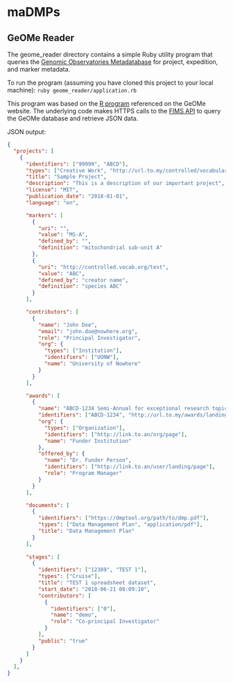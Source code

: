 # maDMPs

## GeOMe Reader

The geome_reader directory contains a simple Ruby utility program that queries the [Genomic Observatories Metadatabase](https://www.geome-db.org/) for project, expedition, and marker metadata.

To run the program (assuming you have cloned this project to your local machine): `ruby geome_reader/application.rb`

This program was based on the [R program](https://github.com/DIPnet/fimsR-access) referenced on the GeOMe website. The underlying code makes HTTPS calls to the [FIMS API](https://fims.readthedocs.io/en/latest/fims/introduction.html) to query the GeOMe database and retrieve JSON data.

JSON output:
```json
{
  "projects": [
    {
      "identifiers": ["99999", "ABCD"],
      "types": ["Creative Work", "http://url.to.my/controlled/vocabulary/page"],
      "title": "Sample Project",
      "description": "This is a description of our important project",
      "license": "MIT",
      "publication_date": "2018-01-01",
      "language": "en",

      "markers": [
        {
          "uri": "",
          "value": "MS-A",
          "defined_by": "",
          "definition": "mitochondrial sub-unit A"
        },
        {
          "uri": "http://controlled.vocab.org/test",
          "value": "ABC",
          "defined_by": "creator name",
          "definition": "species ABC"
        }
      ],

      "contributors": [
        {
          "name": "John Doe",
          "email": "john.doe@nowhere.org",
          "role": "Principal Investigator",
          "org": {
            "types": ["Institution"],
            "identifiers": ["UONW"],
            "name": "University of Nowhere"
          }
        }
      ],

      "awards": [
        {
          "name": "ABCD-1234 Semi-Annual for exceptional research topics",
          "identifiers": ["ABCD-1234", "http://url.to.my/awards/landing/page"],
          "org": {
            "types": ["Organization"],
            "identifiers": ["http://link.to.an/org/page"],
            "name": "Funder Institution"
          },
          "offered_by": {
            "name": "Dr. Funder Person",
            "identifiers": ["http://link.to.an/user/landing/page"],
            "role": "Program Manager"
          }
        }
      ],

      "documents": [
        {
          "identifiers": ["https://dmptool.org/path/to/dmp.pdf"],
          "types": ["Data Management Plan", "application/pdf"],
          "title": "Data Management Plan"
        }
      ],
      
      "stages": [
        {
          "identifiers": ["12389", "TEST 1"],
          "types": ["Cruise"],
          "title": "TEST 1 spreadsheet dataset",
          "start_date": "2018-06-21 08:09:10",
          "contributors": [
            {
              "identifiers": ["0"],
              "name": "demo",
              "role": "Co-principal Investigator"
            }
          ],
          "public": "true"
        }
      ]
    }
  ],
}
```
